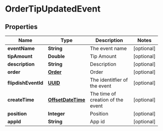 
# OrderTipUpdatedEvent

## Properties
Name | Type | Description | Notes
------------ | ------------- | ------------- | -------------
**eventName** | **String** | The event name |  [optional]
**tipAmount** | **Double** | Tip Amount |  [optional]
**description** | **String** | Description |  [optional]
**order** | [**Order**](Order.md) | Order |  [optional]
**flipdishEventId** | [**UUID**](UUID.md) | The identitfier of the event |  [optional]
**createTime** | [**OffsetDateTime**](OffsetDateTime.md) | The time of creation of the event |  [optional]
**position** | **Integer** | Position |  [optional]
**appId** | **String** | App id |  [optional]




